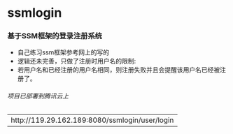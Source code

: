 # ssmlogin
### 基于SSM框架的登录注册系统
* 自己练习ssm框架参考网上的写的
* 逻辑还未完善，只做了注册时用户名的限制:
* 若用户名和已经注册的用户名相同，则注册失败并且会提醒该用户名已经被注册了。
###### 项目已部署到腾讯云上
<table>
    <tr>
        <td>http://119.29.162.189:8080/ssmlogin/user/login</td>
    </tr>
</table>

